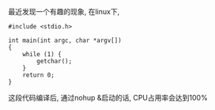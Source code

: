 最近发现一个有趣的现象, 在linux下,

```
#include <stdio.h>

int main(int argc, char *argv[])
{
    while (1) {
        getchar();
    }
    return 0;
}
```

这段代码编译后, 通过nohup &启动的话, CPU占用率会达到100%
